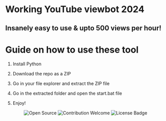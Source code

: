 # Working YouTube viewbot 2024   
     
## Insanely easy to use & upto 500 views per hour!    
  
# Guide on how to use these tool
   
1. Install Python  
   
2. Download the repo as a ZIP   
   
3. Go in your file explorer and extract the ZIP file   
  
4. Go in the extracted folder and open the start.bat file   
 
5. Enjoy!
 
<p align="center">
  <img src="https://badges.frapsoft.com/os/v1/open-source.svg?v=103" alt="Open Source"> 
  <img src="https://img.shields.io/badge/contributions-welcome-brightgreen.svg?style=flat" alt="Contribution Welcome">  
  <img src="https://img.shields.io/badge/License-GPLv3-blue.svg" alt="License Badge">    
</p> 